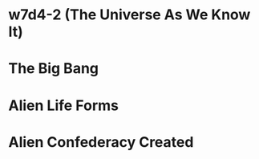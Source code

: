 # w7d4-2 (The Universe As We Know It)

# The Big Bang

# Alien Life Forms

# Alien Confederacy Created